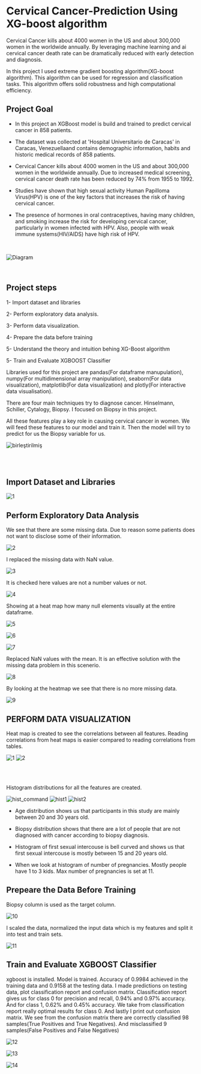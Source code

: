 # Cervical Cancer-Prediction Using XG-boost algorithm

Cervical Cancer kills about 4000 women in the US and about 300,000 women in the worldwide annually. By leveraging machine learning and ai cervical cancer death rate can be dramatically reduced with early detection and diagnosis.

In this project I used extreme gradient boosting algorithm(XG-boost algorithm). This algorithm can be used for regression and classification tasks. This algorithm offers solid robustness and high computational efficiency.

## Project Goal

* In this project an XGBoost model is build and trained to predict cervical cancer in 858 patients.

* The dataset was collected at 'Hospital Universitario de Caracas' in Caracas, Venezuellaand contains demographic information, habits and historic medical records of 858 patients.

*  Cervical Cancer kills about 4000 women in the US and about 300,000 women in the worldwide annually. Due to increased medical screening, cervical cancer death rate has been reduced by 74% from 1955 to 1992.

*  Studies have shown that high sexual activity Human Papilloma Virus(HPV) is one of the key factors that increases the risk of having cervical cancer.

*  The presence of hormones in oral contraceptives, having many children, and smoking increase the risk for developing cervical cancer, particularly in women infected with HPV. Also, people with weak immune systems(HIV/AIDS) have high risk of HPV.

<br />


  
![Diagram](https://github.com/batuhan6/Cervical-Cancer-Prediction/assets/32600613/df9bb48a-b183-45ba-bd6f-c76e7ec5fc79)

<br />

## Project steps

1- Import dataset and libraries

2- Perform exploratory data analysis.

3- Perform data visualization.

4- Prepare the data before training

5- Understand the theory and intuition behing XG-Boost algorithm

5- Train and Evaluate XGBOOST Classifier


Libraries used for this project are pandas(For dataframe manupulation), numpy(For multidimensional array manipulation), seaborn(For data visualization), matplotlib(For data visualization) and plotly(For interactive data visualisation).

There are four main techniques try to diagnose cancer. Hinselmann, Schiller, Cytalogy, Biopsy. I focused on Biopsy in this project.

All these features play a key role in causing cervical cancer in women. We will feed these features to our model and train it. Then the model will try to predict for us the Biopsy variable for us. 

![birleştirilmiş](https://github.com/batuhan6/Cervical-Cancer-Prediction/assets/32600613/013548a2-c72d-412e-af22-49b47226df6a)

<br />
<br />

## Import Dataset and Libraries

![1](https://github.com/batuhan6/Cervical-Cancer-Prediction/assets/32600613/ff357e9b-db09-462b-a1f4-485da12567ad)

## Perform Exploratory Data Analysis


We see that there are some missing data. Due to reason some patients does not want to disclose some of their information.

![2](https://github.com/batuhan6/Cervical-Cancer-Prediction/assets/32600613/45e1719e-5b8e-4fe2-b34f-ca2d07a56a73)


I replaced the missing data with NaN value.

![3](https://github.com/batuhan6/Cervical-Cancer-Prediction/assets/32600613/31d5c3de-62ad-4a9a-8f52-f387d0ee904a)


It is checked here values are not a number values or not.

![4](https://github.com/batuhan6/Cervical-Cancer-Prediction/assets/32600613/e624661d-022d-4a67-84f6-3a47d3b8abfa)


Showing at a heat map how many null elements visually at the entire dataframe.

![5](https://github.com/batuhan6/Cervical-Cancer-Prediction/assets/32600613/29a91090-275c-47d4-bc19-9d18c986784f)


![6](https://github.com/batuhan6/Cervical-Cancer-Prediction/assets/32600613/8c6a1c14-d569-48a5-a4b5-d63a279ffb38)



![7](https://github.com/batuhan6/Cervical-Cancer-Prediction/assets/32600613/f0d357a9-0bd3-43ac-b473-a63d623ed48c)


Replaced NaN values with the mean. It is an effective solution with the missing data problem in this scenerio.

![8](https://github.com/batuhan6/Cervical-Cancer-Prediction/assets/32600613/72098a53-4a94-4e87-8348-0e9b4a8e9b29)


By looking at the heatmap we see that there is no more missing data.

![9](https://github.com/batuhan6/Cervical-Cancer-Prediction/assets/32600613/a18e3fcf-8c7a-4f47-9a7e-bb5ec76f17d7)


## PERFORM DATA VISUALIZATION

Heat map is created to see the correlations between all features. Reading correlations from heat maps is easier compared to reading correlations from tables. 


![1](https://github.com/batuhan6/Cervical-Cancer-Prediction/assets/32600613/eead5498-f673-48f4-b749-aedde60d293b)
![2](https://github.com/batuhan6/Cervical-Cancer-Prediction/assets/32600613/741e2e64-bdee-46c8-90c1-8cc35ba2ee89)

<br />
<br />

Histogram distributions for all the features are created.

![hist_command](https://github.com/batuhan6/Cervical-Cancer-Prediction/assets/32600613/ce3cfaa2-eb80-4627-955e-72863091c733)
![hist1](https://github.com/batuhan6/Cervical-Cancer-Prediction/assets/32600613/9ea54f4b-92d4-4532-af32-e6755b30fa05)
![hist2](https://github.com/batuhan6/Cervical-Cancer-Prediction/assets/32600613/c062e083-90a1-4104-b701-f16db86d5f26)


 
*  Age distribution shows us that participants in this study are mainly between 20 and 30 years old.

*  Biopsy distribution shows that there are a lot of people that are not diagnosed with cancer according to biopsy diagnosis.

*  Histogram of first sexual intercouse is bell curved and shows us that first sexual intercouse is mostly between 15 and 20 years old. 

*  When we look at histogram of number of pregnancies. Mostly people have 1 to 3 kids. Max number of pregnancies is set at 11. 

## Prepeare the Data Before Training

Biopsy column is used as the target column.

![10](https://github.com/batuhan6/Cervical-Cancer-Prediction/assets/32600613/2f4cb571-a030-499e-8581-cd3ad7a2e936)


I scaled the data, normalized the input data which is my features and split it into test and train sets. 

![11](https://github.com/batuhan6/Cervical-Cancer-Prediction/assets/32600613/8c8bbaa6-879a-409c-816e-382c0cd415db)


## Train and Evaluate XGBOOST Classifier

xgboost is installed. Model is trained. Accuracy of 0.9984 achieved in the training data and 0.9158 at the testing data. 
I made predictions on testing data, plot classification report and confusion matrix. Classification report gives us for class 0 for precision and recall, 0.94% and 0.97% accuracy. And for class 1, 0.62% and 0.45% accuracy. We take from classification report really optimal results for class 0. And lastly I print out confusion matrix. We see from the confusion matrix there are correctly classified 98 samples(True Positives and True Negatives). And misclassified 9 samples(False Positives and False Negatives)  

![12](https://github.com/batuhan6/Cervical-Cancer-Prediction/assets/32600613/45f07c80-d35c-4a2b-96d8-c9aaf768cd63)

![13](https://github.com/batuhan6/Cervical-Cancer-Prediction/assets/32600613/24e21349-33d3-4e4f-b7b3-682f9fc4d2ab)

![14](https://github.com/batuhan6/Cervical-Cancer-Prediction/assets/32600613/1a5abe97-5287-40af-a85a-1f13b7feb350)

